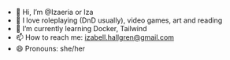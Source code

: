 - 👋 Hi, I’m @Izaeria or Iza
- 🩷 I love roleplaying (DnD usually), video games, art and reading 
- 🌱 I’m currently learning Docker, Tailwind
- 📫 How to reach me: izabell.hallgren@gmail.com
- 😄 Pronouns: she/her


<!---
Izaeria/Izaeria is a ✨ special ✨ repository because its `README.md` (this file) appears on your GitHub profile.
You can click the Preview link to take a look at your changes.
- ⚡ Fun fact: Currently an intern @ Combain Mobile
--->
